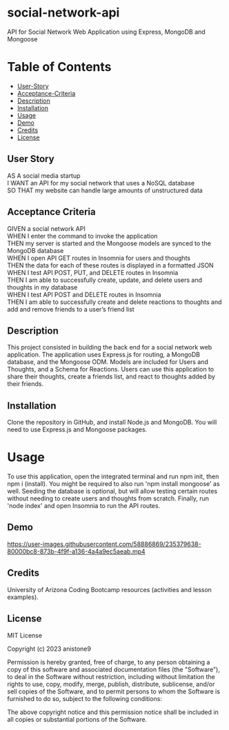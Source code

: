 # social-network-api   
API for Social Network Web Application using Express, MongoDB and Mongoose  

# Table of Contents   
- [User-Story](#user-story)
- [Acceptance-Criteria](#acceptance-criteria)
- [Description](#description)   
- [Installation](#installation)
- [Usage](#usage)
- [Demo](#demo)
- [Credits](#credits)  
- [License](#license) 

## User Story  
AS A social media startup  
I WANT an API for my social network that uses a NoSQL database  
SO THAT my website can handle large amounts of unstructured data   
  
## Acceptance Criteria    
GIVEN a social network API  
WHEN I enter the command to invoke the application  
THEN my server is started and the Mongoose models are synced to the MongoDB database  
WHEN I open API GET routes in Insomnia for users and thoughts  
THEN the data for each of these routes is displayed in a formatted JSON   
WHEN I test API POST, PUT, and DELETE routes in Insomnia   
THEN I am able to successfully create, update, and delete users and thoughts in my database   
WHEN I test API POST and DELETE routes in Insomnia   
THEN I am able to successfully create and delete reactions to thoughts and add and remove friends to a user’s friend list   

## Description     
This project consisted in building the back end for a social network web application. The application uses Express.js for routing, a MongoDB database, and the Mongoose ODM. Models are included for Users and Thoughts, and a Schema for Reactions. Users can use this application to share their thoughts, create a friends list, and react to thoughts added by their friends.

## Installation   
Clone the repository in GitHub, and install Node.js and MongoDB. You will need to use Express.js and Mongoose packages.               

# Usage    
To use this application, open the integrated terminal and run npm init, then npm i (install). You might be required to also run 'npm install mongoose' as well. Seeding the database is optional, but will allow testing certain routes without needing to create users and thoughts from scratch. Finally, run 'node index' and open Insomnia to run the API routes.           

## Demo   

https://user-images.githubusercontent.com/58886869/235379638-80000bc8-873b-4f9f-a136-4a4a9ec5aeab.mp4
   
## Credits   
University of Arizona Coding Bootcamp resources (activities and lesson examples).    

## License  

MIT License

Copyright (c) 2023 anistone9

Permission is hereby granted, free of charge, to any person obtaining a copy
of this software and associated documentation files (the "Software"), to deal
in the Software without restriction, including without limitation the rights
to use, copy, modify, merge, publish, distribute, sublicense, and/or sell
copies of the Software, and to permit persons to whom the Software is
furnished to do so, subject to the following conditions:

The above copyright notice and this permission notice shall be included in all
copies or substantial portions of the Software.


